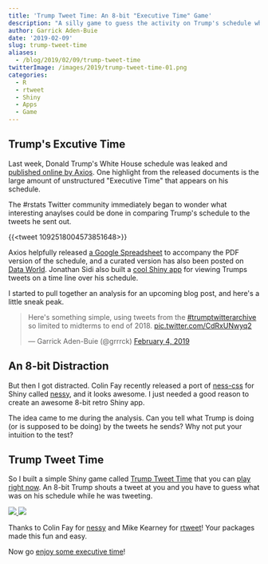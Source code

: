 ```yaml
---
title: 'Trump Tweet Time: An 8-bit "Executive Time" Game'
description: "A silly game to guess the activity on Trump's schedule while he was tweeting."
author: Garrick Aden-Buie
date: '2019-02-09'
slug: trump-tweet-time
aliases:
  - /blog/2019/02/09/trump-tweet-time
twitterImage: /images/2019/trump-tweet-time-01.png
categories:
  - R
  - rtweet
  - Shiny
  - Apps
  - Game
---
```


[axios-article]: https://www.axios.com/donald-trump-private-schedules-leak-executive-time-34e67fbb-3af6-48df-aefb-52e02c334255.html
[data-world]: https://data.world/firsthara/presidential-time
[axios-spreadsheet]: https://docs.google.com/spreadsheets/d/1oITCuVsYdhNXtY7GElLelsrbjRRIPJ1ce-_v-8J1X_A/edit#gid=0
[ness-css]: https://nostalgic-css.github.io/NES.css/
[nessy]: https://github.com/ColinFay/nessy
[app]: https://apps.garrickadenbuie.com/trump-tweet-time
[repo]: https://github.com/gadenbuie/trump-tweet-time
[rtweet]: https://rtweet.info

## Trump's Excutive Time

Last week, Donald Trump's White House schedule was leaked and [published online by Axios][axios-article].
One highlight from the released documents is the large amount of unstructured "Executive Time" that appears on his schedule.

The #rstats Twitter community immediately began to wonder what interesting anaylses could be done in comparing Trump's schedule to the tweets he sent out.

{{<tweet 1092518004573851648>}}

Axios helpfully released [a Google Spreadsheet][axios-spreadsheet] to accompany the PDF version of the schedule, and a curated version has also been posted on [Data World][data-world]. Jonathan Sidi also built a [cool Shiny app](https://github.com/yonicd/potus_public_schedule) for viewing Trumps tweets on a time line over his schedule.

I started to pull together an analysis for an upcoming blog post, and here's a little sneak peak.

<blockquote class="twitter-tweet" data-conversation="none"><p lang="en" dir="ltr">Here&#39;s something simple, using tweets from the <a href="https://twitter.com/hashtag/trumptwitterarchive?src=hash&amp;ref_src=twsrc%5Etfw">#trumptwitterarchive</a> so limited to midterms to end of 2018. <a href="https://t.co/CdRxUNwyq2">pic.twitter.com/CdRxUNwyq2</a></p>&mdash; Garrick Aden-Buie (@grrrck) <a href="https://twitter.com/grrrck/status/1092538573730000899?ref_src=twsrc%5Etfw">February 4, 2019</a></blockquote> <script async src="https://platform.twitter.com/widgets.js" charset="utf-8"></script>

## An 8-bit Distraction

But then I got distracted.
Colin Fay recently released a port of [ness-css] for Shiny called [nessy], and it looks awesome.
I just needed a good reason to create an awesome 8-bit retro Shiny app.

The idea came to me during the analysis.
Can you tell what Trump is doing (or is supposed to be doing) by the tweets he sends?
Why not put your intuition to the test?

## Trump Tweet Time

So I built a simple Shiny game called [Trump Tweet Time][app] that you can [play right now][app].
An 8-bit Trump shouts a tweet at you and you have to guess what was on his schedule while he was tweeting.

<div>
<a href="/images/2019/trump-tweet-time-01.png" data-featherlight="image">
<img src="/images/2019/trump-tweet-time-01.png" style="max-height: 300px; margin:auto; display:inline;">
</a>

<a href="/images/2019/trump-tweet-time-02.png" data-featherlight="image">
<img src="/images/2019/trump-tweet-time-02.png" style="max-height: 300px; margin:auto; display:inline;">
</a>
</div>

Thanks to Colin Fay for [nessy] and Mike Kearney for [rtweet]!
Your packages made this fun and easy.

Now go [enjoy some executive time][app]!
